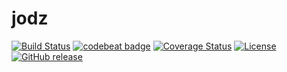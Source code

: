 jodz
================

[![Build Status](https://travis-ci.org/zouyx/jodz.svg?branch=master)](https://travis-ci.org/zouyx/jodz)
[![codebeat badge](https://codebeat.co/badges/7b37f61d-0235-4018-a155-c9d8b8884c23)](https://codebeat.co/projects/github-com-zouyx-jodz-master)
[![Coverage Status](https://coveralls.io/repos/github/zouyx/jodz/badge.svg?branch=master)](https://coveralls.io/github/zouyx/jodz?branch=master)
[![License](https://img.shields.io/badge/License-Apache%202.0-blue.svg)](https://opensource.org/licenses/Apache-2.0)
[![GitHub release](https://img.shields.io/github/release/zouyx/jodz.svg)](https://github.com/zouyx/jodz/releases)
